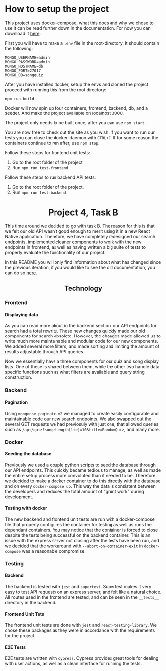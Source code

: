 # How to setup the project

This project uses docker-compose, what this does and why we chose to use it can be read further down in the documentation. For now you can download it [here](https://docs.docker.com/desktop/).

First you will have to make a `.env` file in the root-directory. It should contain the following: 
```
MONGO_USERNAME=admin
MONGO_PASSWORD=admin
MONGO_HOSTNAME=db
MONGO_PORT=27017
MONGO_DB=songquiz
```

After you have installed docker, setup the envs and cloned the project proceed with running this from the root directory: 

`npm run build`

Docker will now spin up four containers, frontend, backend, db, and a seeder. And make the project available on localhost:3000. 

The project only needs to be built once, after you can use `npm start`.

You are now free to check out the site as you wish. If you want to run our tests you can close the docker-daemon with `CTRL+C`. If for some reason the containers continue to run after, use `npm stop`. 


Follow these steps for frontend unit tests: 
1. Go to the root folder of the project
2. Run `npm run test-frontend`

Follow these steps to run backend API tests: 
1. Go to the root folder of the project. 
2. Run `npm run test-backend`



# <center>Project 4, Task B</center>

This time around we decided to go with task B. The reason for this is that we felt our old API wasn't good enough to merit using it in a new React Native application. Therefore, we have completely redesigned our search endpoints, implemented cleaner components to work with the new endpoints in frontend, as well as having written a big suite of tests to properly evaluate the functionality of our project. 

In this README you will only find information about what has changed since the previous iteration, if you would like to see the old documentation, you can do so [here](https://gitlab.stud.idi.ntnu.no/it2810-h20/team-34/prosjekt-3).

## <center>Technology</center>

### Frontend

#### Displaying data

As you can read more about in the backend section, our API endpoints for search had a total rewrite. These new changes quickly made our old components for search obsolete. However, the changes made allowed us to write much more maintainable and modular code for our new components. We added several more filters, and made sorting and limiting the amount of results adjustable through API queries. 

Now we essentially have a three components for our quiz and song display lists. One of these is shared between them, while the other two handle data specific functions such as what filters are available and query string construction. 

### Backend

#### Pagination

Using `mongoose-paginate-v2` we managed to create easily configurable and maintainable code our new search endpoints. We also swapped out the several GET requests we had previosuly with just one, that allowed queries such as `/api/quiz?songsLength[lte]=10&title=RandomQuiz`, and many more. 


### Docker

#### Seeding the database

Previously we used a couple python scripts to seed the database through our API endpoints. This quickly became tedious to manage, as well as made the entire setup process more convoluted than it needed to be. Therefore we decided to make a docker container to do this directly with the database and on every `docker-compose up`. This way the data is consistent between the developers and reduces the total amount of "grunt work" during development. 


#### Testing with docker

The new backend and frontend unit tests are run with a docker-compose file that properly configures the container for testing as well as runs the dependant containers. You may notice that the container is forced to close despite the tests being successful on the backend container. This is an issue with the express server not closing after the tests have been run, and we decided that the workaround with `--abort-on-container-exit` in `docker-compose` was a reasonable compromise. 


### Testing 

#### Backend

The backend is tested with `jest` and `supertest`. Supertest makes it very easy to test API requests on an express server, and felt like a natural choice. All routes used in the frontend are tested, and can be seen in the `__tests__` directory in the backend. 


#### Frontend Unit Tets

The frontend unit tests are done with `jest` and `react-testing-library`. We chose these packages as they were in accordance with the requirements for the project. 


#### E2E Tests

E2E tests are written with `cypress`. Cypress provides great tools for dealing with user actions, as well as a clean interface for running the tests. 